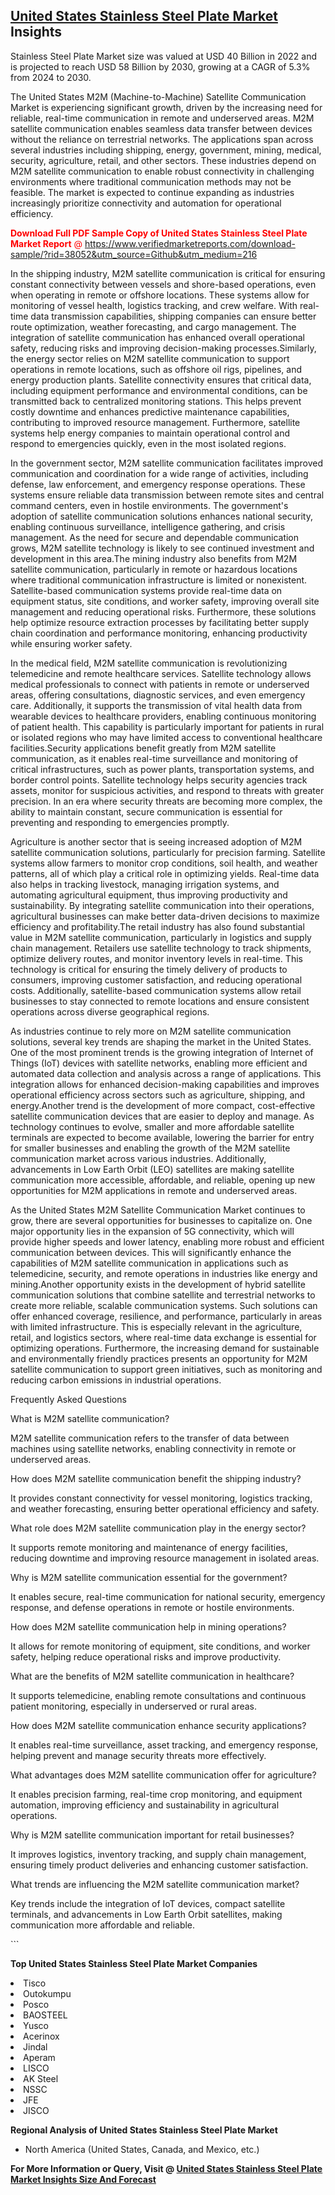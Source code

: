 <h2><a href="https://www.verifiedmarketreports.com/download-sample/?rid=38052&amp;utm_source=Github&amp;utm_medium=216" target="_blank">United States Stainless Steel Plate Market</a> Insights</h2><p>Stainless Steel Plate Market size was valued at USD 40 Billion in 2022 and is projected to reach USD 58 Billion by 2030, growing at a CAGR of 5.3% from 2024 to 2030.</p><p><p>The United States M2M (Machine-to-Machine) Satellite Communication Market is experiencing significant growth, driven by the increasing need for reliable, real-time communication in remote and underserved areas. M2M satellite communication enables seamless data transfer between devices without the reliance on terrestrial networks. The applications span across several industries including shipping, energy, government, mining, medical, security, agriculture, retail, and other sectors. These industries depend on M2M satellite communication to enable robust connectivity in challenging environments where traditional communication methods may not be feasible. The market is expected to continue expanding as industries increasingly prioritize connectivity and automation for operational efficiency. <p><span class=""><span style="color: #ff0000;"><strong>Download Full PDF Sample Copy of United States Stainless Steel Plate Market Report</strong> @ </span><a href="https://www.verifiedmarketreports.com/download-sample/?rid=38052&amp;utm_source=Github&amp;utm_medium=216" target="_blank">https://www.verifiedmarketreports.com/download-sample/?rid=38052&amp;utm_source=Github&amp;utm_medium=216</a></span></p></p><p>In the shipping industry, M2M satellite communication is critical for ensuring constant connectivity between vessels and shore-based operations, even when operating in remote or offshore locations. These systems allow for monitoring of vessel health, logistics tracking, and crew welfare. With real-time data transmission capabilities, shipping companies can ensure better route optimization, weather forecasting, and cargo management. The integration of satellite communication has enhanced overall operational safety, reducing risks and improving decision-making processes.Similarly, the energy sector relies on M2M satellite communication to support operations in remote locations, such as offshore oil rigs, pipelines, and energy production plants. Satellite connectivity ensures that critical data, including equipment performance and environmental conditions, can be transmitted back to centralized monitoring stations. This helps prevent costly downtime and enhances predictive maintenance capabilities, contributing to improved resource management. Furthermore, satellite systems help energy companies to maintain operational control and respond to emergencies quickly, even in the most isolated regions.<p>In the government sector, M2M satellite communication facilitates improved communication and coordination for a wide range of activities, including defense, law enforcement, and emergency response operations. These systems ensure reliable data transmission between remote sites and central command centers, even in hostile environments. The government's adoption of satellite communication solutions enhances national security, enabling continuous surveillance, intelligence gathering, and crisis management. As the need for secure and dependable communication grows, M2M satellite technology is likely to see continued investment and development in this area.The mining industry also benefits from M2M satellite communication, particularly in remote or hazardous locations where traditional communication infrastructure is limited or nonexistent. Satellite-based communication systems provide real-time data on equipment status, site conditions, and worker safety, improving overall site management and reducing operational risks. Furthermore, these solutions help optimize resource extraction processes by facilitating better supply chain coordination and performance monitoring, enhancing productivity while ensuring worker safety.<p>In the medical field, M2M satellite communication is revolutionizing telemedicine and remote healthcare services. Satellite technology allows medical professionals to connect with patients in remote or underserved areas, offering consultations, diagnostic services, and even emergency care. Additionally, it supports the transmission of vital health data from wearable devices to healthcare providers, enabling continuous monitoring of patient health. This capability is particularly important for patients in rural or isolated regions who may have limited access to conventional healthcare facilities.Security applications benefit greatly from M2M satellite communication, as it enables real-time surveillance and monitoring of critical infrastructures, such as power plants, transportation systems, and border control points. Satellite technology helps security agencies track assets, monitor for suspicious activities, and respond to threats with greater precision. In an era where security threats are becoming more complex, the ability to maintain constant, secure communication is essential for preventing and responding to emergencies promptly.<p>Agriculture is another sector that is seeing increased adoption of M2M satellite communication solutions, particularly for precision farming. Satellite systems allow farmers to monitor crop conditions, soil health, and weather patterns, all of which play a critical role in optimizing yields. Real-time data also helps in tracking livestock, managing irrigation systems, and automating agricultural equipment, thus improving productivity and sustainability. By integrating satellite communication into their operations, agricultural businesses can make better data-driven decisions to maximize efficiency and profitability.The retail industry has also found substantial value in M2M satellite communication, particularly in logistics and supply chain management. Retailers use satellite technology to track shipments, optimize delivery routes, and monitor inventory levels in real-time. This technology is critical for ensuring the timely delivery of products to consumers, improving customer satisfaction, and reducing operational costs. Additionally, satellite-based communication systems allow retail businesses to stay connected to remote locations and ensure consistent operations across diverse geographical regions.<p>As industries continue to rely more on M2M satellite communication solutions, several key trends are shaping the market in the United States. One of the most prominent trends is the growing integration of Internet of Things (IoT) devices with satellite networks, enabling more efficient and automated data collection and analysis across a range of applications. This integration allows for enhanced decision-making capabilities and improves operational efficiency across sectors such as agriculture, shipping, and energy.Another trend is the development of more compact, cost-effective satellite communication devices that are easier to deploy and manage. As technology continues to evolve, smaller and more affordable satellite terminals are expected to become available, lowering the barrier for entry for smaller businesses and enabling the growth of the M2M satellite communication market across various industries. Additionally, advancements in Low Earth Orbit (LEO) satellites are making satellite communication more accessible, affordable, and reliable, opening up new opportunities for M2M applications in remote and underserved areas.<p>As the United States M2M Satellite Communication Market continues to grow, there are several opportunities for businesses to capitalize on. One major opportunity lies in the expansion of 5G connectivity, which will provide higher speeds and lower latency, enabling more robust and efficient communication between devices. This will significantly enhance the capabilities of M2M satellite communication in applications such as telemedicine, security, and remote operations in industries like energy and mining.Another opportunity exists in the development of hybrid satellite communication solutions that combine satellite and terrestrial networks to create more reliable, scalable communication systems. Such solutions can offer enhanced coverage, resilience, and performance, particularly in areas with limited infrastructure. This is especially relevant in the agriculture, retail, and logistics sectors, where real-time data exchange is essential for optimizing operations. Furthermore, the increasing demand for sustainable and environmentally friendly practices presents an opportunity for M2M satellite communication to support green initiatives, such as monitoring and reducing carbon emissions in industrial operations.<p>Frequently Asked Questions</p><p>What is M2M satellite communication? </p><p>M2M satellite communication refers to the transfer of data between machines using satellite networks, enabling connectivity in remote or underserved areas.</p><p>How does M2M satellite communication benefit the shipping industry? </p><p>It provides constant connectivity for vessel monitoring, logistics tracking, and weather forecasting, ensuring better operational efficiency and safety.</p><p>What role does M2M satellite communication play in the energy sector? </p><p>It supports remote monitoring and maintenance of energy facilities, reducing downtime and improving resource management in isolated areas.</p><p>Why is M2M satellite communication essential for the government? </p><p>It enables secure, real-time communication for national security, emergency response, and defense operations in remote or hostile environments.</p><p>How does M2M satellite communication help in mining operations? </p><p>It allows for remote monitoring of equipment, site conditions, and worker safety, helping reduce operational risks and improve productivity.</p><p>What are the benefits of M2M satellite communication in healthcare? </p><p>It supports telemedicine, enabling remote consultations and continuous patient monitoring, especially in underserved or rural areas.</p><p>How does M2M satellite communication enhance security applications? </p><p>It enables real-time surveillance, asset tracking, and emergency response, helping prevent and manage security threats more effectively.</p><p>What advantages does M2M satellite communication offer for agriculture? </p><p>It enables precision farming, real-time crop monitoring, and equipment automation, improving efficiency and sustainability in agricultural operations.</p><p>Why is M2M satellite communication important for retail businesses? </p><p>It improves logistics, inventory tracking, and supply chain management, ensuring timely product deliveries and enhancing customer satisfaction.</p><p>What trends are influencing the M2M satellite communication market? </p><p>Key trends include the integration of IoT devices, compact satellite terminals, and advancements in Low Earth Orbit satellites, making communication more affordable and reliable.</p>```</p><p><strong>Top United States Stainless Steel Plate Market Companies</strong></p><div data-test-id=""><p><li>Tisco</li><li> Outokumpu</li><li> Posco</li><li> BAOSTEEL</li><li> Yusco</li><li> Acerinox</li><li> Jindal</li><li> Aperam</li><li> LISCO</li><li> AK Steel</li><li> NSSC</li><li> JFE</li><li> JISCO</li></p><div><strong>Regional Analysis of&nbsp;United States Stainless Steel Plate Market</strong></div><ul><li dir="ltr"><p dir="ltr">North America&nbsp;(United States, Canada, and Mexico, etc.)</p></li></ul><p><strong>For More Information or Query, Visit @&nbsp;</strong><strong><a href="https://www.verifiedmarketreports.com/product/global-stainless-steel-plate-market-2019-by-manufacturers-regions-type-and-application-forecast-to-2024/?utm_source=Github&amp;utm_medium=216" target="_blank">United States Stainless Steel Plate Market Insights Size And Forecast</a></strong></p></div>
